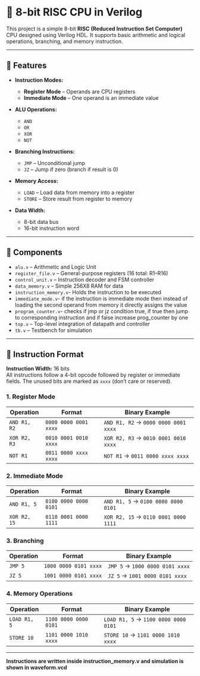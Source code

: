 # 🧠 8-bit RISC CPU in Verilog

This project is a simple 8-bit **RISC (Reduced Instruction Set Computer)** CPU designed using Verilog HDL. It supports basic arithmetic and logical operations, branching, and memory instruction. 

---

## 🚀 Features

- **Instruction Modes:**
  - **Register Mode** – Operands are CPU registers
  - **Immediate Mode** – One operand is an immediate value

- **ALU Operations:**
  - `AND`
  - `OR`
  - `XOR`
  - `NOT`

- **Branching Instructions:**
  - `JMP` – Unconditional jump
  - `JZ` – Jump if zero (branch if result is 0)

- **Memory Access:**
  - `LOAD` – Load data from memory into a register
  - `STORE` – Store result from register to memory

- **Data Width:**
  - 8-bit data bus
  - 16-bit instruction word

---

## 🧰 Components

- `alu.v` – Arithmetic and Logic Unit  
- `register_file.v` – General-purpose registers (16 total: R1–R16)  
- `control_unit.v` – Instruction decoder and FSM controller  
- `data_memory.v` – Simple 256X8 RAM for data
- `instruction_memory.v`- Holds the instruction to be executed
- `immediate_mode.v`- if the instruction is immediate mode then instead of loading the second operand from memory it directly assigns the value
- `program_counter.v`- checks if jmp or jz condition true, if true then jump to corresponding instruction and if false increase prog_counter by one
- `top.v` – Top-level integration of datapath and controller  
- `tb.v` – Testbench for simulation

---

## 📐 Instruction Format

**Instruction Width:** 16 bits  
All instructions follow a 4-bit opcode followed by register or immediate fields. The unused bits are marked as `xxxx` (don’t care or reserved).

### 1. Register Mode

| Operation | Format                        | Binary Example         |
|----------|--------------------------------|------------------------|
| `AND R1, R2` | `0000 0000 0001 xxxx`        | `AND R1, R2` → `0000 0000 0001 xxxx` |
| `XOR R2, R3` | `0010 0001 0010 xxxx`        | `XOR R2, R3` → `0010 0001 0010 xxxx` |
| `NOT R1`     | `0011 0000 xxxx xxxx`        | `NOT R1` → `0011 0000 xxxx xxxx`     |

### 2. Immediate Mode

| Operation     | Format                          | Binary Example                     |
|---------------|----------------------------------|------------------------------------|
| `AND R1, 5`   | `0100 0000 0000 0101`            | `AND R1, 5` → `0100 0000 0000 0101` |
| `XOR R2, 15`  | `0110 0001 0000 1111`            | `XOR R2, 15` → `0110 0001 0000 1111` |

### 3. Branching

| Operation | Format                          | Binary Example                |
|-----------|----------------------------------|-------------------------------|
| `JMP 5`   | `1000 0000 0101 xxxx`            | `JMP 5` → `1000 0000 0101 xxxx` |
| `JZ 5`    | `1001 0000 0101 xxxx`            | `JZ 5` → `1001 0000 0101 xxxx`  |

### 4. Memory Operations

| Operation     | Format                          | Binary Example                     |
|---------------|----------------------------------|------------------------------------|
| `LOAD R1, 5`  | `1100 0000 0000 0101`            | `LOAD R1, 5` → `1100 0000 0000 0101` |
| `STORE 10`    | `1101 0000 1010 xxxx`            | `STORE 10` → `1101 0000 1010 xxxx`   |

---

**Instructions are written inside instruction_memory.v and simulation is shown in waveform.vcd**

